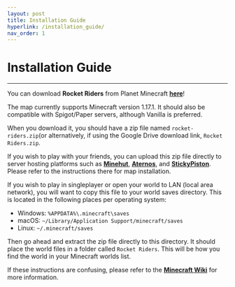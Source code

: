 ```yaml
---
layout: post
title: Installation Guide
hyperlink: /installation_guide/
nav_order: 1
---
```

# **Installation Guide**
---

You can download **Rocket Riders** from Planet Minecraft **[here](https://www.planetminecraft.com/project/rocket-riders/)**!

The map currently supports Minecraft version 1.17.1. It should also be compatible with Spigot/Paper servers, although Vanilla is preferred.

When you download it, you should have a zip file named `rocket-riders.zip`(or alternatively, if using the Google Drive download link, `Rocket Riders.zip`.

If you wish to play with your friends, you can upload this zip file directly to server hosting platforms such as **[Minehut](https://minehut.com/)**, **[Aternos](https://aternos.org/)**, and **[StickyPiston](https://stickypiston.co/)**. Please refer to the instructions there for map installation.

If you wish to play in singleplayer or open your world to LAN (local area network), you will want to copy this file to your world saves directory. This is located in the following places per operating system:
- Windows: `%APPDATA%\.minecraft\saves`
- macOS: `~/Library/Application Support/minecraft/saves`
- Linux: `~/.minecraft/saves`

Then go ahead and extract the zip file directly to this directory. It should place the world files in a folder called `Rocket Riders`. This will be how you find the world in your Minecraft worlds list.

If these instructions are confusing, please refer to the **[Minecraft Wiki](https://minecraft.fandom.com/wiki/Tutorials/Map_downloads)** for more information.